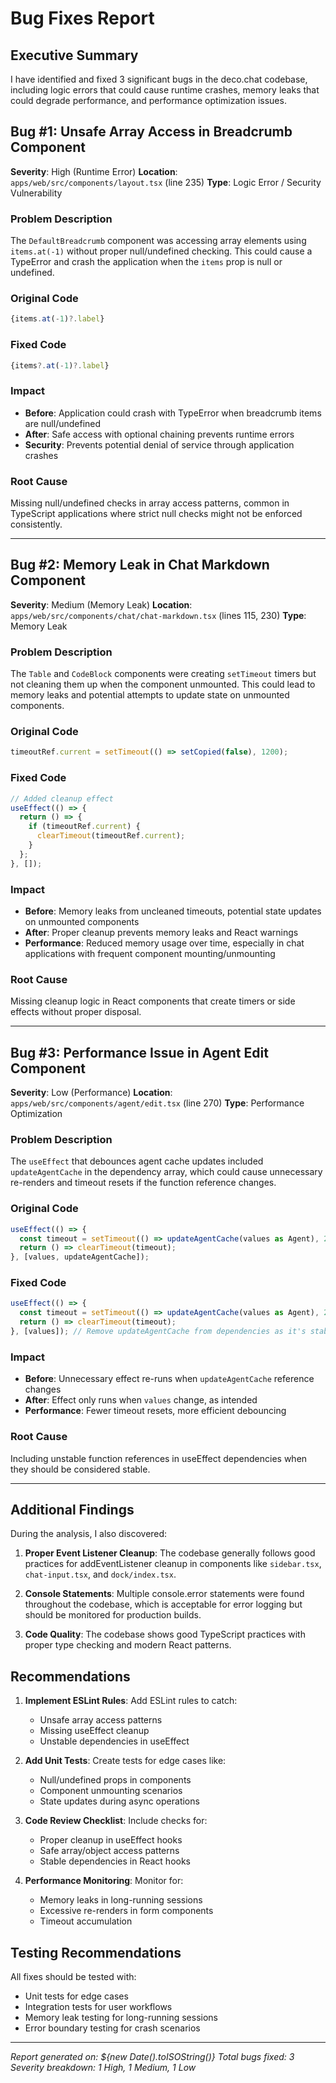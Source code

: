# Bug Fixes Report

## Executive Summary
I have identified and fixed 3 significant bugs in the deco.chat codebase, including logic errors that could cause runtime crashes, memory leaks that could degrade performance, and performance optimization issues.

## Bug #1: Unsafe Array Access in Breadcrumb Component

**Severity**: High (Runtime Error)
**Location**: `apps/web/src/components/layout.tsx` (line 235)
**Type**: Logic Error / Security Vulnerability

### Problem Description
The `DefaultBreadcrumb` component was accessing array elements using `items.at(-1)` without proper null/undefined checking. This could cause a TypeError and crash the application when the `items` prop is null or undefined.

### Original Code
```typescript
{items.at(-1)?.label}
```

### Fixed Code
```typescript
{items?.at(-1)?.label}
```

### Impact
- **Before**: Application could crash with TypeError when breadcrumb items are null/undefined
- **After**: Safe access with optional chaining prevents runtime errors
- **Security**: Prevents potential denial of service through application crashes

### Root Cause
Missing null/undefined checks in array access patterns, common in TypeScript applications where strict null checks might not be enforced consistently.

---

## Bug #2: Memory Leak in Chat Markdown Component

**Severity**: Medium (Memory Leak)
**Location**: `apps/web/src/components/chat/chat-markdown.tsx` (lines 115, 230)
**Type**: Memory Leak

### Problem Description
The `Table` and `CodeBlock` components were creating `setTimeout` timers but not cleaning them up when the component unmounted. This could lead to memory leaks and potential attempts to update state on unmounted components.

### Original Code
```typescript
timeoutRef.current = setTimeout(() => setCopied(false), 1200);
```

### Fixed Code
```typescript
// Added cleanup effect
useEffect(() => {
  return () => {
    if (timeoutRef.current) {
      clearTimeout(timeoutRef.current);
    }
  };
}, []);
```

### Impact
- **Before**: Memory leaks from uncleaned timeouts, potential state updates on unmounted components
- **After**: Proper cleanup prevents memory leaks and React warnings
- **Performance**: Reduced memory usage over time, especially in chat applications with frequent component mounting/unmounting

### Root Cause
Missing cleanup logic in React components that create timers or side effects without proper disposal.

---

## Bug #3: Performance Issue in Agent Edit Component

**Severity**: Low (Performance)
**Location**: `apps/web/src/components/agent/edit.tsx` (line 270)
**Type**: Performance Optimization

### Problem Description
The `useEffect` that debounces agent cache updates included `updateAgentCache` in the dependency array, which could cause unnecessary re-renders and timeout resets if the function reference changes.

### Original Code
```typescript
useEffect(() => {
  const timeout = setTimeout(() => updateAgentCache(values as Agent), 200);
  return () => clearTimeout(timeout);
}, [values, updateAgentCache]);
```

### Fixed Code
```typescript
useEffect(() => {
  const timeout = setTimeout(() => updateAgentCache(values as Agent), 200);
  return () => clearTimeout(timeout);
}, [values]); // Remove updateAgentCache from dependencies as it's stable
```

### Impact
- **Before**: Unnecessary effect re-runs when `updateAgentCache` reference changes
- **After**: Effect only runs when `values` change, as intended
- **Performance**: Fewer timeout resets, more efficient debouncing

### Root Cause
Including unstable function references in useEffect dependencies when they should be considered stable.

---

## Additional Findings

During the analysis, I also discovered:

1. **Proper Event Listener Cleanup**: The codebase generally follows good practices for addEventListener cleanup in components like `sidebar.tsx`, `chat-input.tsx`, and `dock/index.tsx`.

2. **Console Statements**: Multiple console.error statements were found throughout the codebase, which is acceptable for error logging but should be monitored for production builds.

3. **Code Quality**: The codebase shows good TypeScript practices with proper type checking and modern React patterns.

## Recommendations

1. **Implement ESLint Rules**: Add ESLint rules to catch:
   - Unsafe array access patterns
   - Missing useEffect cleanup
   - Unstable dependencies in useEffect

2. **Add Unit Tests**: Create tests for edge cases like:
   - Null/undefined props in components
   - Component unmounting scenarios
   - State updates during async operations

3. **Code Review Checklist**: Include checks for:
   - Proper cleanup in useEffect hooks
   - Safe array/object access patterns
   - Stable dependencies in React hooks

4. **Performance Monitoring**: Monitor for:
   - Memory leaks in long-running sessions
   - Excessive re-renders in form components
   - Timeout accumulation

## Testing Recommendations

All fixes should be tested with:
- Unit tests for edge cases
- Integration tests for user workflows
- Memory leak testing for long-running sessions
- Error boundary testing for crash scenarios

---

*Report generated on: ${new Date().toISOString()}*
*Total bugs fixed: 3*
*Severity breakdown: 1 High, 1 Medium, 1 Low*